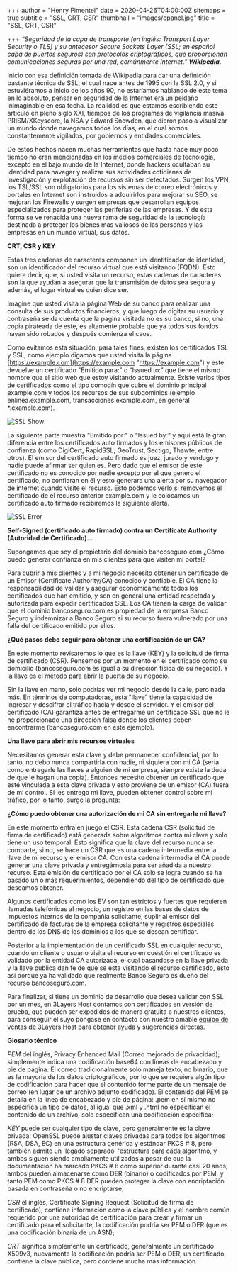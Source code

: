 +++
author = "Henry Pimentel"
date = 2020-04-26T04:00:00Z
sitemaps = true
subtitle = "SSL, CRT, CSR"
thumbnail = "images/cpanel.jpg"
title = "SSL, CRT, CSR"

+++
_“Seguridad de la capa de transporte (en inglés: Transport Layer Security o TLS) y su antecesor Secure Sockets Layer (SSL; en español capa de puertos seguros) son protocolos criptográficos, que proporcionan comunicaciones seguras por una red, comúnmente Internet.” **Wikipedia**_.

Inicio con esa definición tomada de Wikipedia para dar una definición bastante técnica de SSL, el cual nace antes de 1995 con la SSL 2.0, y si estuviéramos a inicio de los años 90, no estaríamos hablando de este tema en lo absoluto, pensar en seguridad de la Internet era un peldaño inimaginable en esa fecha. La realidad es que estamos escribiendo este articulo en pleno siglo XXI, tiempos de los programas de vigilancia masiva PRISM/XKeyscore, la NSA y Edward Snowden, que dieron paso a visualizar un mundo donde navegamos todos los días, en el cual somos constantemente vigilados, por gobiernos y entidades comerciales.

De estos hechos nacen muchas herramientas que hasta hace muy poco tiempo no eran mencionadas en los medios comerciales de tecnología, excepto en el bajo mundo de la Internet, donde hackers ocultaban su identidad para navegar y realizar sus actividades cotidianas de investigación y explotación de recursos sin ser detectados. Surgen los VPN, los TSL/SSL son obligatorios para los sistemas de correo electrónicos y portales en Internet son instruidos a adquirirlos para mejorar su SEO, se mejoran los Firewalls y surgen empresas que desarrollan equipos especializados para proteger las periferias de las empresas. Y de esta forma se ve renacida una nueva rama de seguridad de la tecnología destinada a proteger los bienes mas valiosos de las personas y las empresas en un mundo virtual, sus datos.

**CRT, CSR y KEY**

Estas tres cadenas de caracteres componen un identificador de identidad, son un identificador del recurso virtual que está visitando (FQDN). Esto quiere decir, que, si usted visita un recurso, estas cadenas de caracteres son la que ayudan a asegurar que la transmisión de datos sea segura y además, el lugar virtual es quien dice ser.

Imagine que usted visita la página Web de su banco para realizar una consulta de sus productos financieros, y que luego de digitar su usuario y contraseña se da cuenta que la pagina visitada no es su banco, si no, una copia pirateada de este, es altamente probable que ya todos sus fondos hayan sido robados y después comienza el caos.

Como evitamos esta situación, para tales fines, existen los certificados TSL y SSL, como ejemplo digamos que usted visita la página [https://example.com](https://example.com "https://example.com") y este devuelve un certificado "Emitido para:" o “Issued to:” que tiene el mismo nombre que el sitio web que estoy visitando actualmente. Existe varios tipos de certificados como el tipo comodín que cubre el dominio principal example.com y todos los recursos de sus subdominios (ejemplo enlinea.example.com, transacciones.example.com, en general *.example.com).

![SSL Show ](images/ssl.JPG "SSL Show ")

La siguiente parte muestra "Emitido por:" o “Issued by:” y aquí está la gran diferencia entre los certificados auto firmados y los emisores públicos de confianza (como DigiCert, RapidSSL, GeoTrust, Sectigo, Thawte, entre otros). El emisor del certificado auto firmado es juez, jurado y verdugo y nadie puede afirmar ser quien es. Pero dado que el emisor de este certificado no es conocido por nadie excepto por el que genero el certificado, no confiaran en él y esto generara una alerta por su navegador de internet cuando visite el recurso. Esto podemos verlo si removemos el certificado de el recurso anterior example.com y le colocamos un certificado auto firmado recibiremos la siguiente alerta.

![SSL Error](images/errorSSL.png "SSL Error")

**Self-Signed (certificado auto firmado) contra un Certificate Authority (Autoridad de Certificado)...**

Supongamos que soy el propietario del dominio bancoseguro.com ¿Cómo puedo generar confianza en mis clientes para que visiten mi portal?

Para cubrir a mis clientes y a mi negocio necesito obtener un certificado de un Emisor (Certificate Authority/CA) conocido y confiable. El CA tiene la responsabilidad de validar y asegurar económicamente todos los certificados que han emitido, y son en general una entidad respetada y autorizada para expedir certificados SSL. Los CA tienen la carga de validar que el dominio bancoseguro.com es propiedad de la empresa Banco Seguro y indemnizar a Banco Seguro si su recurso fuera vulnerado por una falla del certificado emitido por ellos.

**¿Qué pasos debo seguir para obtener una certificación de un CA?**

En este momento revisaremos lo que es la llave (KEY) y la solicitud de firma de certificado (CSR). Pensemos por un momento en el certificado como su domicilio (bancoseguro.com es igual a su dirección física de su negocio). Y la llave es el método para abrir la puerta de su negocio.

Sin la llave en mano, solo podrías ver mi negocio desde la calle, pero nada más. En términos de computadoras, esta "llave" tiene la capacidad de ingresar y descifrar el tráfico hacia y desde el servidor. Y el emisor del certificado (CA) garantiza antes de entregarme un certificado SSL que no le he proporcionado una dirección falsa donde los clientes deben encontrarme (bancoseguro.com en este ejemplo).

**Una llave para abrir mis recursos virtuales**

Necesitamos generar esta clave y debe permanecer confidencial, por lo tanto, no debo nunca compartirla con nadie, ni siquiera con mi CA (seria como entregarle las llaves a alguien de mi empresa, siempre existe la duda de que le hagan una copia). Entonces necesito obtener un certificado que esté vinculada a esta clave privada y esto proviene de un emisor (CA) fuera de mi control. Si les entrego mi llave, pueden obtener control sobre mi tráfico, por lo tanto, surge la pregunta:

**¿Cómo puedo obtener una autorización de mi CA sin entregarle mi llave?**

En este momento entra en juego el CSR. Esta cadena CSR (solicitud de firma de certificado) está generada sobre algoritmos contra mi clave y solo tiene un uso temporal. Esto significa que la clave del recurso nunca se comparte, si no, se hace un CSR que es una cadena intermedia entre la llave de mi recurso y el emisor CA. Con esta cadena intermedia el CA puede generar una clave privada y entregárnosla para ser añadida a nuestro recurso. Esta emisión de certificado por el CA solo se logra cuando se ha pasado un o más requerimientos, dependiendo del tipo de certificado que deseamos obtener.

Algunos certificados como los EV son tan estrictos y fuertes que requieren llamadas telefónicas al negocio, un registro en las bases de datos de impuestos internos de la compañía solicitante, suplir al emisor del certificado de facturas de la empresa solicitante y registros especiales dentro de los DNS de los dominios a los que se desean certificar.

Posterior a la implementación de un certificado SSL en cualquier recurso, cuando un cliente o usuario visita el recurso en cuestión el certificado es validado por la entidad CA autorizada, el cual basándose en la llave privada y la llave publica dan fe de que se esta visitando el recurso certificado, esto así porque ya ha validado que realmente Banco Seguro es dueño del recurso bancoseguro.com.

Para finalizar, si tiene un dominio de desarrollo que desea validar con SSL por un mes, en 3Layers Host contamos con certificados en versión de prueba, que pueden ser expedidos de manera gratuita a nuestros clientes, para conseguir el suyo póngase en contacto con nuestro amable [equipo de ventas de 3Layers Host](https://3layers.host/contact/ "equipo de ventas de 3Layers Host") para obtener ayuda y sugerencias directas.

**Glosario técnico**

_PEM_ del inglés, Privacy Enhanced Mail (Correo mejorado de privacidad); simplemente indica una codificación base64 con líneas de encabezado y pie de página. El correo tradicionalmente solo maneja texto, no binario, que es la mayoría de los datos criptográficos, por lo que se requiere algún tipo de codificación para hacer que el contenido forme parte de un mensaje de correo (en lugar de un archivo adjunto codificado). El contenido del PEM se detalla en la línea de encabezado y pie de página: .pem en sí mismo no especifica un tipo de datos, al igual que .xml y .html no especifican el contenido de un archivo, solo especifican una codificación específica;

_KEY_ puede ser cualquier tipo de clave, pero generalmente es la clave privada: OpenSSL puede ajustar claves privadas para todos los algoritmos (RSA, DSA, EC) en una estructura genérica y estándar PKCS # 8, pero también admite un 'legado separado' 'estructura para cada algoritmo, y ambos siguen siendo ampliamente utilizados a pesar de que la documentación ha marcado PKCS # 8 como superior durante casi 20 años; ambos pueden almacenarse como DER (binario) o codificados por PEM, y tanto PEM como PKCS # 8 DER pueden proteger la clave con encriptación basada en contraseña o no encriptarse;

_CSR_ el inglés, Certificate Signing Request (Solicitud de firma de certificado), contiene información como la clave pública y el nombre común requerido por una autoridad de certificación para crear y firmar un certificado para el solicitante, la codificación podría ser PEM o DER (que es una codificación binaria de un ASN);

_CRT_ significa simplemente un certificado, generalmente un certificado X509v3, nuevamente la codificación podría ser PEM o DER; un certificado contiene la clave pública, pero contiene mucha más información.